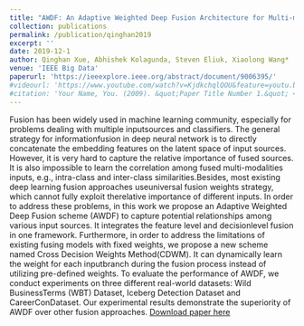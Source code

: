 ```yaml
---
title: "AWDF: An Adaptive Weighted Deep Fusion Architecture for Multi-modality Learning"
collection: publications
permalink: /publication/qinghan2019
excerpt: ''
date: 2019-12-1
author: Qinghan Xue, Abhishek Kolagunda, Steven Eliuk, Xiaolong Wang*
venue: 'IEEE Big Data'
paperurl: 'https://ieeexplore.ieee.org/abstract/document/9006395/'
#videourl: 'https://www.youtube.com/watch?v=KjdkchqlQOU&feature=youtu.be'
#citation: 'Your Name, You. (2009). &quot;Paper Title Number 1.&quot; <i>Journal 1</i>. 1(1).'
---
```

Fusion has been widely used in machine learning community, especially  for  problems dealing with multiple  inputsources and classifiers. The general strategy for informationfusion  in deep neural network is to  directly  concatenate  the embedding features on the latent space of input sources. However, it is very hard to capture the relative importance of fused sources. It is also impossible to learn the correlation among fused multi-modalities  inputs, e.g., intra-class  and inter-class similarities.Besides, most existing deep   learning  fusion  approaches  useuniversal fusion weights strategy, which cannot fully exploit therelative importance of different inputs. In order to address these problems, in this work we propose an Adaptive  Weighted  Deep Fusion scheme (AWDF) to capture potential relationships among various input sources. It integrates the feature level and decisionlevel fusion in one framework. Furthermore, in order to address the limitations  of  existing fusing  models with fixed  weights, we propose a new scheme named Cross  Decision Weights  Method(CDWM). It  can  dynamically learn the weight for each inputbranch during the fusion process instead of utilizing pre-defined weights. To evaluate the performance of AWDF, we  conduct experiments on three different real-world datasets: Wild BusinessTerms (WBT) Dataset, Iceberg Detection Dataset and CareerConDataset. Our experimental results demonstrate the superiority of AWDF over other fusion approaches.
[Download paper here](https://ieeexplore.ieee.org/abstract/document/9006395/)

